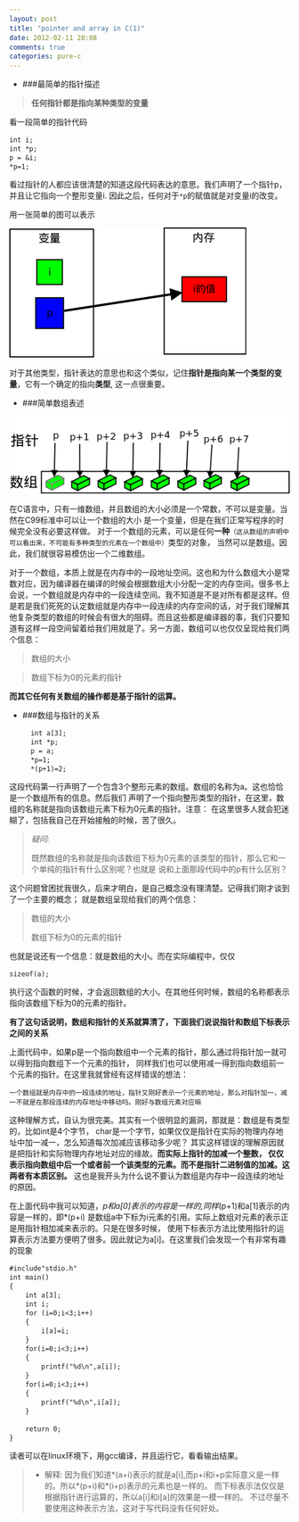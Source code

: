 ```yaml
---
layout: post
title: "pointer and array in C(1)"
date: 2012-02-11 20:08
comments: true
categories: pure-c
---
```

+ ###最简单的指针描述
> **任何指针都是指向某种类型的变量**

看一段简单的指针代码

    int i;
    int *p;
    p = &i;
    *p=1;

看过指针的人都应该很清楚的知道这段代码表达的意思。我们声明了一个指针p，并且让它指向一个整形变量i.
因此之后，任何对于`*p`的赋值就是对变量i的改变。

用一张简单的图可以表示<!--more-->

![point1](/images/point1.png)

对于其他类型，指针表达的意思也和这个类似，记住**指针是指向某一个类型的变量**，它有一个确定的指向**类型**,
这一点很重要。

+ ###简单数组表述

![point_array](/images/point_array.png)

在C语言中，只有一维数组，并且数组的大小必须是一个常数，不可以是变量。当然在C99标准中可以让一个数组的大小
是一个变量，但是在我们正常写程序的时候完全没有必要这样做。
对于一个数组的元素，可以是任何**一种**`（这从数组的声明中可以看出来，不可能有多种类型的元素在一个数组中）`类型的对象，
当然可以是数组。因此，我们就很容易模仿出一个二维数组。

对于一个数组，本质上就是在内存中的一段地址空间。这也和为什么数组大小是常数对应，因为编译器在编译的时候会根据数组大小分配一定的内存空间。很多书上会说，一个数组就是内存中的一段连续空间。我不知道是不是对所有都是这样。但是若是我们死死的认定数组就是内存中一段连续的内存空间的话，对于我们理解其他复杂类型的数组的时候会有很大的阻碍。而且这些都是编译器的事，我们只要知道有这样一段空间留着给我们用就是了。另一方面，数组可以也仅仅呈现给我们两个信息：

>数组的大小

>数组下标为0的元素的指针

**而其它任何有关数组的操作都是基于指针的运算。**

+ ###数组与指针的关系

        int a[3];
        int *p;
        p = a;
        *p=1;
        *(p+1)=2;

这段代码第一行声明了一个包含3个整形元素的数组。数组的名称为a。这也恰恰是一个数组所有的信息。然后我们
声明了一个指向整形类型的指针，在这里，数组的名称就是指向该数组元素下标为0元素的指针。注意：
在这里很多人就会犯迷糊了，包括我自己在开始接触的时候，苦了很久。

>*疑问:*
>
>既然数组的名称就是指向该数组下标为0元素的该类型的指针，那么它和一个单纯的指针有什么区别呢？也就是
>说和上面那段代码中的p有什么区别？

这个问题曾困扰我很久，后来才明白，是自己概念没有理清楚。记得我们刚才谈到了一个主要的概念；
就是数组呈现给我们的两个信息：

>数组的大小
>
>数组下标为0的元素的指针

也就是说还有一个信息：就是数组的大小。而在实际编程中，仅仅

    sizeof(a);

执行这个函数的时候，才会返回数组的大小。在其他任何时候，数组的名称都表示指向该数组下标为0的元素的指针。

**有了这句话说明，数组和指针的关系就算清了，下面我们说说指针和数组下标表示之间的关系**

上面代码中，如果p是一个指向数组中一个元素的指针，那么通过将指针加一就可以得到指向数组下一个元素的指针，
同样我们也可以使用减一得到指向数组前一个元素的指针。在这里我就曾经有这样错误的想法：

`一个数组就是内存中的一段连续的地址，指针又刚好表示一个元素的地址，那么对指针加一，减一不就是在那段连续的内存地址中移动吗。刚好与数组元素对应嘛`

这种理解方式，自认为很完美。其实有一个很明显的漏洞，那就是：数组是有类型的，比如int是4个字节，
char是一个字节，如果仅仅是指针在实际的物理内存地址中加一减一，怎么知道每次加减应该移动多少呢？
其实这样错误的理解原因就是把指针和实际物理内存地址对应的缘故。**而实际上指针的加减一个整数，
仅仅表示指向数组中后一个或者前一个该类型的元素。而不是指针二进制值的加减。这两者有本质区别。**
这也是我开头为什么说不要认为数组是内存中一段连续的地址的原因。

在上面代码中我可以知道，*p和a[0]表示的内容是一样的,同样*(p+1)和a[1]表示的内容是一样的，即*(p+i)
是数组a中下标为i元素的引用。实际上数组对元素的表示正是用指针相加减来表示的。只是在很多时候，
使用下标表示方法比使用指针的运算表示方法要方便明了很多。因此就记为a[i]。在这里我们会发现一个有非常有趣
的现象

    #include"stdio.h"
    int main()
    {
        int a[3];
        int i;
        for (i=0;i<3;i++)
        {
            i[a]=i;
        }
        for(i=0;i<3;i++)
        {
            printf("%d\n",a[i]);
        }
        for(i=0;i<3;i++)
        {
            printf("%d\n",i[a]);
        }
    
        return 0;
    }


读者可以在linux环境下，用gcc编译，并且运行它，看看输出结果。

> + 解释:
>因为我们知道*(a+i)表示的就是a[i],而p+i和i+p实际意义是一样的。所以*(p+i)和*(i+p)表示的元素也是一样的。
>而下标表示法仅仅是根据指针进行运算的，所以a[i]和i[a]的效果是一模一样的。
>不过尽量不要使用这种表示方法，这对于写代码没有任何好处。



